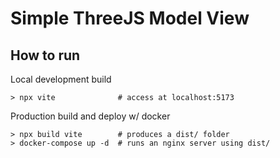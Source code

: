 # Simple ThreeJS Model View

## How to run
Local development build
```
> npx vite              # access at localhost:5173 
```

Production build and deploy w/ docker
```
> npx build vite        # produces a dist/ folder
> docker-compose up -d  # runs an nginx server using dist/
```
